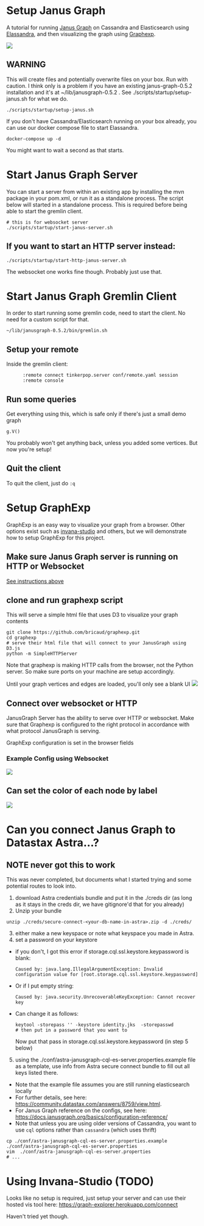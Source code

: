 # Setup Janus Graph
A tutorial for running [Janus Graph](https://janusgraph.org/) on Cassandra and Elasticsearch using [Elassandra](https://www.elassandra.io/), and then visualizing the graph using [Graphexp](https://github.com/bricaud/graphexp).

![](https://github.com/RyanQuey/janus-graph-tutorial/raw/main/images/search-results-default-view.png)

## WARNING
This will create files and potentially overwrite files on your box. Run with caution.
I think only is a problem if you have an existing janus-graph-0.5.2 installation and it's at ~/lib/janusgraph-0.5.2 . See ./scripts/startup/setup-janus.sh for what we do.

```
./scripts/startup/setup-janus.sh
```

If you don't have Cassandra/Elasticsearch running on your box already, you can use our docker compose file to start Elassandra.

```
docker-compose up -d
```
You might want to wait a second as that starts.


# Start Janus Graph Server
You can start a server from within an existing app by installing the mvn package in your pom.xml, or run it as a standalone process. The script below will started in a standalone process. This is required before being able to start the gremlin client.

```
# this is for websocket server
./scripts/startup/start-janus-server.sh
```

## If you want to start an HTTP server instead:
```
./scripts/startup/start-http-janus-server.sh
```
The websocket one works fine though. Probably just use that.

# Start Janus Graph Gremlin Client
In order to start running some gremlin code, need to start the client. No need for a custom script for that.
```
~/lib/janusgraph-0.5.2/bin/gremlin.sh
```

## Setup your remote
Inside the gremlin client:
```
      :remote connect tinkerpop.server conf/remote.yaml session
      :remote console
```

## Run some queries

Get everything using this, which is safe only if there's just a small demo graph
```
g.V()
```

You probably won't get anything back, unless you added some vertices. But now you're setup!

## Quit the client
To quit the client, just do `:q`

# Setup GraphExp
GraphExp is an easy way to visualize your graph from a browser. Other options exist such as [invana-studio](https://github.com/invanalabs/invana-studio) and others, but we will demonstrate how to setup GraphExp for this project.

## Make sure Janus Graph server is running on HTTP or Websocket
[See instructions above](https://github.com/RyanQuey/janus-graph-tutorial#start-janus-graph-server)

## clone and run graphexp script
This will serve a simple html file that uses D3 to visualize your graph contents

```
git clone https://github.com/bricaud/graphexp.git
cd graphexp
# serve their html file that will connect to your JanusGraph using D3.js
python -m SimpleHTTPServer
```
Note that graphexp is making HTTP calls from the browser, not the Python server. So make sure ports on your machine are setup accordingly.

Until your graph vertices and edges are loaded, you'll only see a blank UI
![](https://github.com/RyanQuey/janus-graph-tutorial/raw/main/images/graphexp-setup.png)


## Connect over websocket or HTTP
JanusGraph Server has the ability to serve over HTTP or websocket. Make sure that Graphexp is configured to the right protocol in accordance with what protocol JanusGraph is serving. 

GraphExp configuration is set in the browser fields

### Example Config using Websocket
![](https://github.com/RyanQuey/janus-graph-tutorial/raw/main/images/graphexp.websocket.png)

## Can set the color of each node by label
![](https://github.com/RyanQuey/janus-graph-tutorial/raw/main/images/color-node-by-label.png)

# Can you connect Janus Graph to Datastax Astra...?
## NOTE never got this to work
This was never completed, but documents what I started trying and some potential routes to look into.

1) download Astra credentials bundle and put it in the ./creds dir (as long as it stays in the creds dir, we have gitignore'd that for you already)
2) Unzip your bundle 
```
unzip ./creds/secure-connect-<your-db-name-in-astra>.zip -d ./creds/
```

3) either make a new keyspace or note what keyspace you made in Astra.
4) set a password on your keystore

  * if you don't, I got this error if storage.cql.ssl.keystore.keypassword is blank: 
      ```
      Caused by: java.lang.IllegalArgumentException: Invalid configuration value for [root.storage.cql.ssl.keystore.keypassword]
      ```
  * Or if I put empty string: 
      ```
      Caused by: java.security.UnrecoverableKeyException: Cannot recover key
      ```
  * Can change it as follows:
      ```
      keytool -storepass '' -keystore identity.jks  -storepasswd
      # then put in a password that you want to
      ```

      Now put that pass in storage.cql.ssl.keystore.keypassword (in step 5 below)

5) using the ./conf/astra-janusgraph-cql-es-server.properties.example file as a template, use info from Astra secure connect bundle to fill out all keys listed there. 
  * Note that the example file assumes you are still running elasticsearch locally
  * For further details, see here: https://community.datastax.com/answers/8759/view.html. 
  * For Janus Graph reference on the configs, see here: https://docs.janusgraph.org/basics/configuration-reference/
  * Note that unless you are using older versions of Cassandra, you want to use `cql` options rather than `cassandra` (which uses thrift)

```
cp ./conf/astra-janusgraph-cql-es-server.properties.example ./conf/astra-janusgraph-cql-es-server.properties
vim  ./conf/astra-janusgraph-cql-es-server.properties
# ...
```

# Using Invana-Studio (TODO)
Looks like no setup is required, just setup your server and can use their hosted vis tool here: https://graph-explorer.herokuapp.com/connect

Haven't tried yet though.
